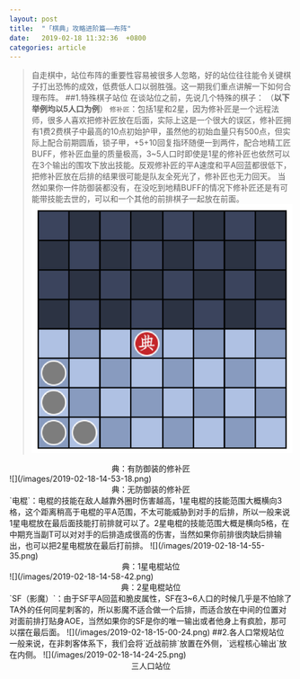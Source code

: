 ```yaml
---
layout: post
title:  "「棋典」攻略进阶篇——布阵"
date:   2019-02-18 11:32:36  +0800
categories: article
---
```

> 自走棋中，站位布阵的重要性容易被很多人忽略，好的站位往往能令关键棋子打出恐怖的成效，低费低人口以弱胜强。这一期我们重点讲解一下如何合理布阵。
##1.特殊棋子站位
在谈站位之前，先说几个特殊的棋子：
（**以下举例均以5人口为例**）
`修补匠`：包括1星和2星，因为修补匠是一个远程法师，很多人喜欢把修补匠放在后面，实际上这是一个很大的误区，修补匠拥有1费2费棋子中最高的10点初始护甲，虽然他的初始血量只有500点，但实际上配合前期圆盾，锁子甲，+5+10回复指环随便一到两件，配合地精工匠BUFF，修补匠血量的质量极高，3~5人口时即使是1星的修补匠也依然可以在3个输出的围攻下放出技能。反观修补匠的平A速度和平A回蓝都很低下，把修补匠放在后排的结果很可能是队友全死光了，修补匠也无力回天。
当然如果你一件防御装都没有，在没吃到地精BUFF的情况下修补匠还是有可能带技能去世的，可以和一个其他的前排棋子一起放在前面。
![](/images/2019-02-18-14-50-16.png)
<center>典：有防御装的修补匠 </center>
![](/images/2019-02-18-14-53-18.png)
<center>典：无防御装的修补匠</center>
`电棍`：电棍的技能在敌人越靠外圈时伤害越高，1星电棍的技能范围大概横向3格，这个距离稍高于电棍的平A范围，不太可能威胁到对手的后排，所以一般来说1星电棍放在最后面技能打前排就可以了。2星电棍的技能范围大概是横向5格，在中期充当副T可以对对手的后排造成很高的伤害，当然如果你前排很肉缺后排输出，也可以把2星电棍放在最后打前排。
![](/images/2019-02-18-14-55-35.png)
<center>典：1星电棍站位</center> 
![](/images/2019-02-18-14-58-42.png)  
<center>典：2星电棍站位</center> 
     `SF（影魔）`：由于SF平A回蓝和脆皮属性，SF在3~6人口的时候几乎是不怕除了TA外的任何同星刺客的，所以影魔不适合做一个后排，而适合放在中间的位置对对面前排打贴身AOE，当然如果你的SF是你的唯一输出或者他身上有疯脸，那可以摆在最后面。 
![](/images/2019-02-18-15-00-24.png)                        
##2.各人口常规站位
一般来说，在非刺客体系下，我们会将`近战前排`放置在外侧，`远程核心输出`放在内侧。
![](/images/2019-02-18-14-24-25.png)
<center>三人口站位</center>

    
